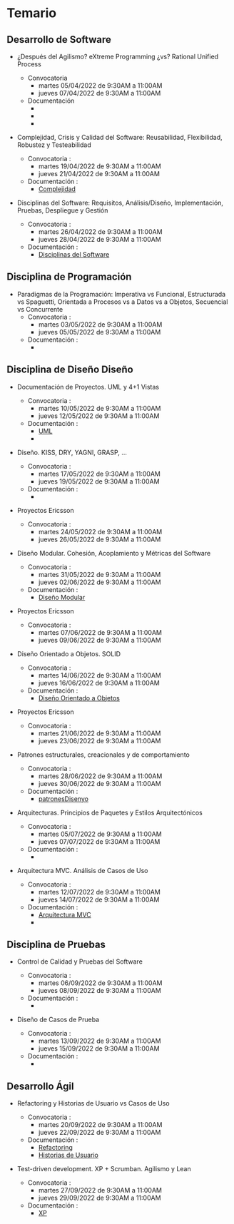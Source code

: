 # Temario

## Desarrollo de Software

- ¿Después del Agilismo? eXtreme Programming ¿vs? Rational Unified Process
  * Convocatoria 
     * martes 05/04/2022 de 9:30AM a 11:00AM
     * jueves 07/04/2022 de 9:30AM a 11:00AM
  * Documentación
     * []()
     * []()
     * []()  

- Complejidad, Crisis y Calidad del Software: Reusabilidad, Flexibilidad, Robustez y Testeabilidad
  * Convocatoria :
     * martes 19/04/2022 de 9:30AM a 11:00AM
     * jueves 21/04/2022 de 9:30AM a 11:00AM
  * Documentación :
     * [Complejidad](https://github.com/USantaTecla-0-general/3-publicaciones/tree/master/USantaTecla/1-fundamentos/3-complejidad)

- Disciplinas del Software: Requisitos, Análisis/Diseño, Implementación, Pruebas, Despliegue y Gestión
  * Convocatoria :
     * martes 26/04/2022 de 9:30AM a 11:00AM
     * jueves 28/04/2022 de 9:30AM a 11:00AM
  * Documentación :
     * [Disciplinas del Software](https://github.com/USantaTecla-0-general/3-publicaciones/tree/master/USantaTecla/1-fundamentos/5-disciplinasSoftware)

## Disciplina de Programación

- Paradigmas de la Programación: Imperativa vs Funcional, Estructurada vs Spaguetti, Orientada a Procesos vs a Datos vs a Objetos, Secuencial vs Concurrente
  * Convocatoria :
    * martes 03/05/2022 de 9:30AM a 11:00AM
    * jueves 05/05/2022 de 9:30AM a 11:00AM
  * Documentación :
    * []()

## Disciplina de Diseño Diseño

- Documentación de Proyectos. UML y 4+1 Vistas
  * Convocatoria :
     * martes 10/05/2022 de 9:30AM a 11:00AM
     * jueves 12/05/2022 de 9:30AM a 11:00AM
  * Documentación :
     * [UML](https://github.com/USantaTecla-0-general/3-publicaciones/tree/master/USantaTecla/tech-uml)
     * []()

- Diseño. KISS, DRY, YAGNI, GRASP, ...
  * Convocatoria :
     * martes 17/05/2022 de 9:30AM a 11:00AM
     * jueves 19/05/2022 de 9:30AM a 11:00AM
  * Documentación :
     * []()

- Proyectos Ericsson
  * Convocatoria :
    * martes 24/05/2022 de 9:30AM a 11:00AM
    * jueves 26/05/2022 de 9:30AM a 11:00AM

- Diseño Modular. Cohesión, Acoplamiento y Métricas del Software
  * Convocatoria :
     * martes 31/05/2022 de 9:30AM a 11:00AM
     * jueves 02/06/2022 de 9:30AM a 11:00AM
  * Documentación :
     * [Diseño Modular](https://github.com/USantaTecla-0-general/3-publicaciones/tree/master/USantaTecla/3-disenyo/2-disenyoModular)

- Proyectos Ericsson
  * Convocatoria :
     * martes 07/06/2022 de 9:30AM a 11:00AM
     * jueves 09/06/2022 de 9:30AM a 11:00AM

- Diseño Orientado a Objetos. SOLID
  * Convocatoria :
     * martes 14/06/2022 de 9:30AM a 11:00AM
     * jueves 16/06/2022 de 9:30AM a 11:00AM
  * Documentación :
     * [Diseño Orientado a Objetos](https://github.com/USantaTecla-0-general/3-publicaciones/tree/master/USantaTecla/3-disenyo/3-disenyoOrientadoObjetos)

- Proyectos Ericsson
  * Convocatoria :
     * martes 21/06/2022 de 9:30AM a 11:00AM
     * jueves 23/06/2022 de 9:30AM a 11:00AM

- Patrones estructurales, creacionales y de comportamiento
  * Convocatoria :
     * martes 28/06/2022 de 9:30AM a 11:00AM
     * jueves 30/06/2022 de 9:30AM a 11:00AM
  * Documentación :
     * [patronesDisenyo](https://github.com/USantaTecla-0-general/3-publicaciones/tree/master/USantaTecla/3-disenyo/4-patronesDisenyo)

- Arquitecturas. Principios de Paquetes y Estilos Arquitectónicos
  * Convocatoria :
     * martes 05/07/2022 de 9:30AM a 11:00AM
     * jueves 07/07/2022 de 9:30AM a 11:00AM
  * Documentación :
     * []()

- Arquitectura MVC. Análisis de Casos de Uso
  * Convocatoria :
     * martes 12/07/2022 de 9:30AM a 11:00AM
     * jueves 14/07/2022 de 9:30AM a 11:00AM
  * Documentación :
     * [Arquitectura MVC](https://github.com/USantaTecla-0-general/3-publicaciones/tree/master/USantaTecla/3-disenyo/6-arquitecturaMVC)
     * []()

## Disciplina de Pruebas

- Control de Calidad y Pruebas del Software
  * Convocatoria :
     * martes 06/09/2022 de 9:30AM a 11:00AM
     * jueves 08/09/2022 de 9:30AM a 11:00AM
  * Documentación :
     * []()

- Diseño de Casos de Prueba
  * Convocatoria :
     * martes 13/09/2022 de 9:30AM a 11:00AM
     * jueves 15/09/2022 de 9:30AM a 11:00AM
  * Documentación :
     * []()


## Desarrollo Ágil

- Refactoring y Historias de Usuario vs Casos de Uso
  * Convocatoria :
     * martes 20/09/2022 de 9:30AM a 11:00AM
     * jueves 22/09/2022 de 9:30AM a 11:00AM
  * Documentación :
     * [Refactoring](https://github.com/USantaTecla-0-general/3-publicaciones/tree/master/USantaTecla/6-agiles/1-refactoring)
     * [Historias de Usuario](https://github.com/USantaTecla-0-general/3-publicaciones/tree/master/USantaTecla/6-agiles/2-historiasUsuario)

- Test-driven development. XP + Scrumban. Agilismo y Lean
  * Convocatoria : 
     * martes 27/09/2022 de 9:30AM a 11:00AM
     * jueves 29/09/2022 de 9:30AM a 11:00AM
  * Documentación :
     * [XP](https://github.com/USantaTecla-0-general/3-publicaciones/tree/master/USantaTecla/6-agiles/3-eXteProgramming)

